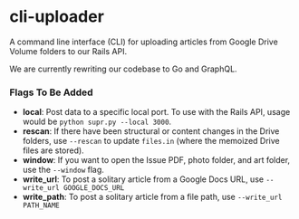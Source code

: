 # cli-uploader

A command line interface (CLI) for uploading articles from Google Drive Volume folders to our Rails API. 

We are currently rewriting our codebase to Go and GraphQL.

### Flags To Be Added

- **local**: Post data to a specific local port. To use with the Rails API, usage would be `python supr.py --local 3000`.
- **rescan**: If there have been structural or content changes in the Drive folders, use `--rescan` to update `files.in` (where the memoized Drive files are stored).
- **window**: If you want to open the Issue PDF, photo folder, and art folder, use the `--window` flag.
- **write\_url**: To post a solitary article from a Google Docs URL, use `--write_url GOOGLE_DOCS_URL`
- **write\_path**: To post a solitary article from a file path, use `--write_url PATH_NAME`
